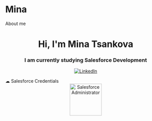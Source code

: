 # Mina
About me
<h1 align="center">Hi, I'm Mina Tsankova</h1>
<h3 align="center">I am currently studying Salesforce Development</h3>

<div align="center">

[![LinkedIn](https://img.shields.io/badge/LinkedIn-%230077B5.svg?logo=linkedin&logoColor=white)](https://www.linkedin.com/in/mina-salesforce/)

</div>
☁ Salesforce Credentials

<div align="center">
  <img src = ![2021-03_Badge_SF-Certified_Administrator_High-Res](https://github.com/user-attachments/assets/064e8d86-8b90-4e05-8905-a6d7d44b74a5)
 height="100" alt="Salesforce Administrator"/>  
 </div>

